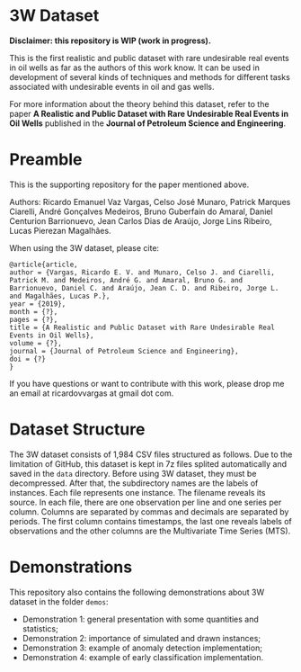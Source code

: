 # 3W Dataset

**Disclaimer: this repository is WIP (work in progress).**

This is the first realistic and public dataset with rare undesirable real events in oil wells as far as the authors of this work know. It can be used in development of several kinds of techniques and methods for different tasks associated with undesirable events in oil and gas wells.

For more information about the theory behind this dataset, refer to the paper **A Realistic and Public Dataset with Rare Undesirable Real Events in Oil Wells** published in the **Journal of Petroleum Science and Engineering**.

# Preamble

This is the supporting repository for the paper mentioned above.

Authors: Ricardo Emanuel Vaz Vargas, Celso José Munaro, Patrick Marques Ciarelli, André Gonçalves Medeiros, Bruno Guberfain do Amaral, Daniel Centurion Barrionuevo, Jean Carlos Dias de Araújo, Jorge Lins Ribeiro, Lucas Pierezan Magalhães.

When using the 3W dataset, please cite:
```
@article{article,
author = {Vargas, Ricardo E. V. and Munaro, Celso J. and Ciarelli, Patrick M. and Medeiros, André G. and Amaral, Bruno G. and Barrionuevo, Daniel C. and Araújo, Jean C. D. and Ribeiro, Jorge L. and Magalhães, Lucas P.},
year = {2019},
month = {?},
pages = {?},
title = {A Realistic and Public Dataset with Rare Undesirable Real Events in Oil Wells},
volume = {?},
journal = {Journal of Petroleum Science and Engineering},
doi = {?}
}
```

If you have questions or want to contribute with this work, please drop me an email at ricardovvargas at gmail dot com.

# Dataset Structure

The 3W dataset consists of 1,984 CSV files structured as follows. Due to the limitation of GitHub, this dataset is kept in 7z files splited automatically and saved in the `data` directory. Before using 3W dataset, they must be decompressed. After that, the subdirectory names are the labels of instances. Each file represents one instance. The filename reveals its source. In each file, there are one observation per line and one series per column. Columns are separated by commas and decimals are separated by periods. The first column contains timestamps, the last one reveals labels of observations and the other columns are the Multivariate Time Series (MTS).

# Demonstrations

This repository also contains the following demonstrations about 3W dataset in the folder `demos`:

- Demonstration 1: general presentation with some quantities and statistics;
- Demonstration 2: importance of simulated and drawn instances;
- Demonstration 3: example of anomaly detection implementation;
- Demonstration 4: example of early classification implementation.
